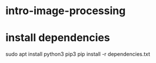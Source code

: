 # intro-image-processing

# install dependencies
sudo apt install python3 pip3
pip install -r dependencies.txt